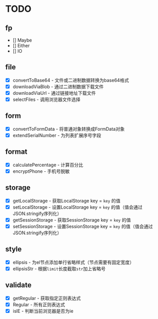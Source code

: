 # TODO

## fp

- [] Maybe
- [] Either
- [] IO

## file

- [X] convertToBase64 - 文件或二进制数据转换为base64格式
- [X] downloadViaBlob - 通过二进制数据下载文件
- [X] downloadViaUrl - 通过链接地址下载文件
- [X] selectFiles - 调用浏览器文件选择

## form

- [X] convertToFormData - 将普通对象转换成FormData对象
- [X] extendSerialNumber - 为列表扩展序号字段

## format

- [X] calculatePercentage - 计算百分比
- [X] encryptPhone - 手机号脱敏

## storage

- [X] getLocalStorage - 获取LocalStorage key = `key` 的值
- [X] setLocalStorage - 设置LocalStorage key = `key` 的值（值会通过JSON.stringify序列化）
- [X] getSessionStorage - 获取SessionStorage key = `key` 的值
- [X] setSessionStorage - 设置SessionStorage key = `key` 的值（值会通过JSON.stringify序列化）

## style

- [X] ellipsis - 为el节点添加单行省略样式（节点需要有固定宽度）
- [X] ellipsisStr - 根据`limit`长度截取`str`加上省略号

## validate

- [X] getRegular - 获取指定正则表达式
- [X] Regular - 所有正则表达式
- [X] isIE - 判断当前浏览器是否为ie
